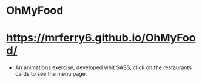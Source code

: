 # OhMyFood
# https://mrferry6.github.io/OhMyFood/
- An animations exercise, developed whit SASS, click on the restaurants cards to see the menu page.
